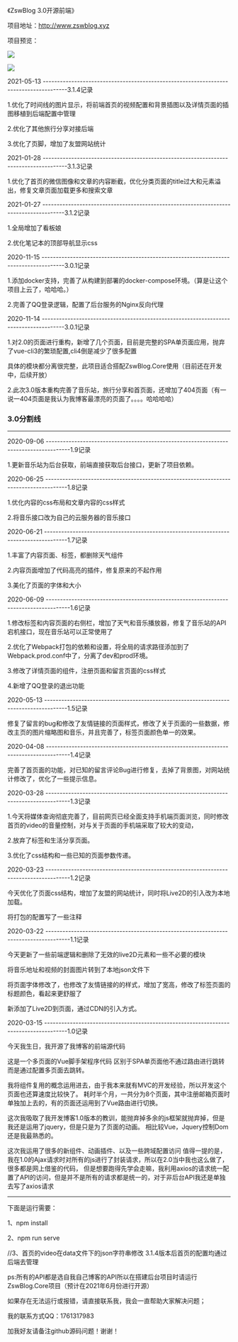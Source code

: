 《ZswBlog 3.0开源前端》

项目地址：http://www.zswblog.xyz

项目预览：

![](https://singleblog.oss-cn-beijing.aliyuncs.com/preview/index-preview.png)

![](https://singleblog.oss-cn-beijing.aliyuncs.com/preview/article-preview.png)

2021-05-13 --------------------------------------------------------------------------------------3.1.4记录

1.优化了时间线的图片显示，将前端首页的视频配置和背景插图以及详情页面的插图移植到后端配置中管理

2.优化了其他旅行分享对接后端

3.优化了页脚，增加了友盟网站统计

2021-01-28 --------------------------------------------------------------------------------------3.1.3记录

1.优化了首页的微信图像和文章的内容断截，优化分类页面的title过大和元素溢出，修复文章页面加载更多和搜索文章

2021-01-27 --------------------------------------------------------------------------------------3.1.2记录

1.全局增加了看板娘

2.优化笔记本的顶部导航显示css

2020-11-15 --------------------------------------------------------------------------------------3.0.1记录

1.添加docker支持，完善了从构建到部署的docker-compose环境。（算是让这个项目上云了，哈哈哈。）

2.完善了QQ登录逻辑，配置了后台服务的Nginx反向代理

2020-11-14 --------------------------------------------------------------------------------------3.0.1记录

1.对2.0的页面进行重构，新增了几个页面，目前是完整的SPA单页面应用，抛弃了vue-cli3的繁琐配置,cli4倒是减少了很多配置

具体的模块都分离很完整，此项目适合搭配ZswBlog.Core使用（目前还在开发中，后续开放）

2.此次3.0版本重构完善了音乐站，旅行分享和首页面，还增加了404页面（有一说一404页面是我认为我博客最漂亮的页面了。。。。哈哈哈哈）

### 3.0分割线
--------------------------------------------------------------------------------------------------------------

2020-09-06 --------------------------------------------------------------------------------------1.9记录

1.更新音乐站为后台获取，前端直接获取后台接口，更新了项目依赖。

2020-06-25 --------------------------------------------------------------------------------------1.8记录

1.优化内容的css布局和文章内容的css样式

2.将音乐接口改为自己的云服务器的音乐接口

2020-06-21 --------------------------------------------------------------------------------------1.7记录

1.丰富了内容页面、标签，都删除天气组件

2.内容页面增加了代码高亮的插件，修复原来的不起作用

3.美化了页面的字体和大小

2020-06-09 --------------------------------------------------------------------------------------1.6记录

1.修改标签和内容页面的右侧栏，增加了天气和音乐播放器，修复了音乐站的API宕机接口，现在音乐站可以正常使用了

2.优化了Webpack打包的依赖和设置，将全局的请求路径添加到了Webpack.prod.conf中了，分离了dev和prod环境。

3.修改了详情页面的组件，注册页面和留言页面的css样式

4.新增了QQ登录的退出功能

2020-05-13 --------------------------------------------------------------------------------------1.5记录

修复了留言的bug和修改了友情链接的页面样式，修改了关于页面的一些数据，修改主页的图片缩略图和音乐，并且完善了，标签页面颜色单一的效果。

2020-04-08 --------------------------------------------------------------------------------------1.4记录

完善了首页面的功能，对已知的留言评论Bug进行修复，去掉了背景图，对网站统计修改了，优化了一些提示信息。

2020-03-28 --------------------------------------------------------------------------------------1.3记录

1.今天将媒体查询彻底完善了，目前网页已经全面支持手机端页面浏览，同时修改首页的video的音量控制，对与关于页面的手机端采取了较大的变动，

2.放弃了标签和生活分享页面。

3.优化了css结构和一些已知的页面参数传递。

2020-03-23 --------------------------------------------------------------------------------------1.2记录

今天优化了页面css结构，增加了友盟的网站统计，同时将Live2D的引入改为本地加载。

将打包的配置写了一些注释

2020-03-22 --------------------------------------------------------------------------------------1.1记录

今天更新了一些前端逻辑和删除了无效的live2D元素和一些不必要的模块

将音乐地址和视频的封面图片转到了本地json文件下

将页面字体修改了，也修改了友情链接的的样式，增加了宽高，修改了标签页面的标题颜色，看起来更舒服了

新添加了Live2D到页面，通过CDN的引入方式。

2020-03-15 --------------------------------------------------------------------------------------1.0记录

今天我生日，我开源了我博客的前端源代码

这是一个多页面的Vue脚手架程序代码
区别于SPA单页面他不通过路由进行跳转而是通过配置多页面去跳转。

我将组件复用的概念运用进去，由于我本来就有MVC的开发经验，所以开发这个页面也还算速度比较快了。
耗时半个月，一共分为8个页面，其中注册邮箱页面时单独加上去的，有的页面还运用到了Vue路由进行切换。

这次我吸取了我开发博客1.0版本的教训，能抛弃掉多余的js框架就抛弃掉，但是我还是运用了jquery，但是只是为了页面的动画。
相比较Vue，Jquery控制Dom还是我最熟悉的。

这次我运用了很多的新组件、动画插件、以及一些跨域配置访问
值得一提的是，我在1.0的Ajax请求时对所有的js进行了封装请求，所以在2.0当中我也这么做了，很多都是网上借鉴的代码，
但是想要跑得先学会走嘛，我利用axios的请求统一配置了API的访问，但是并不是所有的请求都是统一的，对于非后台API我还是单独去写了axios请求

--------------------------------------------------------------------------------------------------------------

下面是运行需要：

1、npm install

2、npm run serve

//3、首页的video在data文件下的json字符串修改
3.1.4版本后首页的配置均通过后端去管理

ps:所有的API都是选自我自己博客的API所以在搭建后台项目时请运行ZswBlog.Core项目（预计在2021年6月份进行开源）

如果存在无法运行或报错，请直接联系我，我会一直帮助大家解决问题；

我的联系方式QQ：1761317983

加我好友请备注github源码问题！谢谢！

